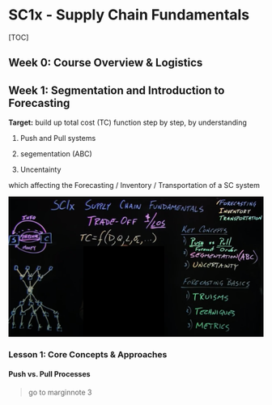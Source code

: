 # SC1x - Supply Chain Fundamentals

[TOC]

## Week 0: Course Overview & Logistics

## Week 1: Segmentation and Introduction to Forecasting

**Target:** build up total cost (TC) function step by step, by understanding

1. Push and Pull systems

2. segementation (ABC)

3. Uncentainty

  which affecting the Forecasting / Inventory / Transportation of a SC system

![image-20190110084237571](../img/image-20190110084237571-7080957.png)

### Lesson 1: Core Concepts & Approaches

#### Push vs. Pull Processes

> go to marginnote 3

